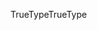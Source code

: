 <span data-ttu-id="de95f-101">TrueType</span><span class="sxs-lookup"><span data-stu-id="de95f-101">TrueType</span></span>
